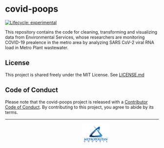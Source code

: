 
<!-- README.md is generated from README.Rmd. Please edit that file -->

# covid-poops

<!-- badges: start -->

[![Lifecycle:
experimental](https://img.shields.io/badge/lifecycle-experimental-orange.svg)](https://www.tidyverse.org/lifecycle/#experimental)
<!-- badges: end -->

This repository contains the code for cleaning, transforming and
visualizing data from Environmental Services, whose researchers are
monitoring COVID-19 prealence in the metro area by analyzing SARS CoV-2
viral RNA load in Metro Plant wastewater.

## License

This project is shared freely under the MIT License. See
[LICENSE.md](LICENSE.md)

## Code of Conduct

Please note that the covid-poops project is released with a [Contributor
Code of
Conduct](https://contributor-covenant.org/version/2/0/CODE_OF_CONDUCT.html).
By contributing to this project, you agree to abide by its terms.

------------------------------------------------------------------------

<a href="https://metrocouncil.org" target="_blank"><img src="metc-wastewater-covid-monitor/www/logo.png" style="margin-left: 50%;margin-right: 50%;">

<div>

</div>

</a>
